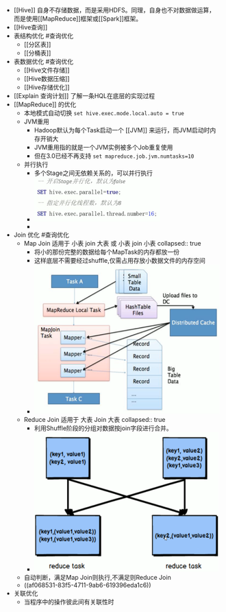 - [[Hive]] 自身不存储数据，而是采用HDFS。同理，自身也不对数据做运算，而是使用[[MapReduce]]框架或[[Spark]]框架。
- [[Hive查询]]
- 表结构优化 #查询优化
	- [[分区表]]
	- [[分桶表]]
- 表数据优化 #查询优化
	- [[Hive文件存储]]
	- [[Hive数据压缩]]
	- [[Hive存储优化]]
- [[Explain 查询计划]] 了解一条HQL在底层的实现过程
- [[MapReduce]] 的优化
	- 本地模式自动切换 `set hive.exec.mode.local.auto = true`
	- JVM重用
		- Hadoop默认为每个Task启动一个 [[JVM]] 来运行，而JVM启动时内存开销大
		- JVM重用指的就是一个JVM实例被多个Job重复使用
		- 但在3.0已经不再支持 `set mapreduce.job.jvm.numtasks=10`
	- 并行执行
		- 多个Stage之间无依赖关系的，可以并行执行
		- ![image.png](../assets/image_1645951779310_0.png)
		-
- Join 优化 #查询优化
	- Map Join 适用于 小表 join 大表 或 小表 join 小表
collapsed:: true
		- 将小的那份完整的数据给每个MapTask的内存都放一份
		- 这样底层不需要经过shuffle,仅需占用存放小数据文件的内存空间
		- ![image.png](../assets/image_1645952080865_0.png)
	- Reduce Join 适用于 大表 Join 大表
collapsed:: true
		- 利用Shuffle阶段的分组对数据按join字段进行合并。
		- ![image.png](../assets/image_1645952240358_0.png)
	- 自动判断，满足Map Join则执行,不满足则Reduce Join
	- ((af068531-83f5-4711-9ab6-619396eda1c6))
- 关联优化
	- 当程序中的操作彼此间有关联性时